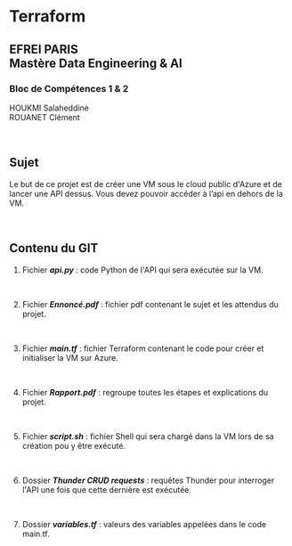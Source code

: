 # Terraform

## EFREI PARIS <br> Mastère Data Engineering & AI 

### Bloc de Compétences 1 & 2

HOUKMI Salaheddine  
ROUANET Clément  

<br>

## Sujet

Le but de ce projet est de créer une VM sous le cloud public d'Azure et de lancer une API dessus. Vous devez pouvoir accéder à l’api en dehors de la VM.

<br>

## Contenu du GIT

1. Fichier ***api.py*** : code Python de l'API qui sera exécutée sur la VM.

<br>

2. Fichier ***Ennoncé.pdf*** : fichier pdf contenant le sujet et les attendus du projet.
  
<br>

3. Fichier ***main.tf*** : fichier Terraform contenant le code pour créer et initialiser la VM sur Azure.
  
<br>

4. Fichier ***Rapport.pdf*** : regroupe toutes les étapes et explications du projet.
  
<br>

5. Fichier ***script.sh*** : fichier Shell qui sera chargé dans la VM lors de sa création pou y être exécuté.
  
<br>

6. Dossier ***Thunder CRUD requests*** : requêtes Thunder pour interroger l'API une fois que cette dernière est exécutée.
  
<br>

7. Dossier ***variables.tf*** : valeurs des variables appelées dans le code main.tf.

